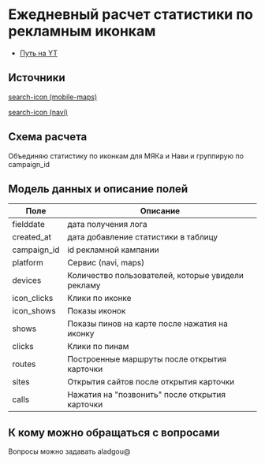 # Ежедневный расчет статистики по рекламным иконкам
- [Путь на YT](https://yt.yandex-team.ru/hahn/navigation?path=//home/maps/adv/analytics/exports/search_icon/full_icon_report)

## Источники
[search-icon (mobile-maps)](https://yt.yandex-team.ru/hahn/navigation?path=//home/maps/analytics/datasets/search-icon/mobile-maps/)

[search-icon (navi)](https://yt.yandex-team.ru/hahn/navigation?path=//home/maps/analytics/datasets/search-icon/navi/)

## Схема расчета
Объединяю статистику по иконкам для МЯКа и Нави и группирую по campaign_id

## Модель данных и описание полей

|Поле|Описание|
|----|----|
| fielddate| дата получения лога|
| created_at| дата добавление статистики в таблицу|
| campaign_id| id рекламной кампании |
| platform| Сервис (navi, maps)|
| devices| Количество пользователей, которые увидели рекламу|
| icon_clicks| Клики по иконке|
| icon_shows| Показы иконок|
| shows|Показы пинов на карте после нажатия на иконку |
| clicks|Клики по пинам |
| routes|Построенные маршруты после открытия карточки |
| sites| Открытия сайтов после открытия карточки|
| calls| Нажатия на "позвонить" после открытия карточки|

## К кому можно обращаться с вопросами

Вопросы можно задавать aladgou@
